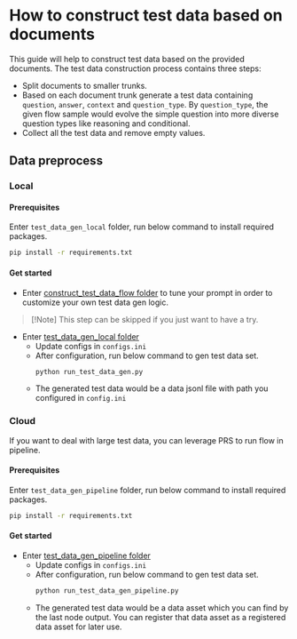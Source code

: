 # How to construct test data based on documents
This guide will help to construct test data based on the provided documents.
The test data construction process contains three steps:
- Split documents to smaller trunks.
- Based on each document trunk generate a test data containing `question`, `answer`, `context` and `question_type`.
By `question_type`, the given flow sample would evolve the simple question into more diverse question types like reasoning and conditional.
- Collect all the test data and remove empty values.

## Data preprocess
### Local
#### Prerequisites
Enter `test_data_gen_local` folder, run below command to install required packages.
```bash
pip install -r requirements.txt
```

#### Get started
- Enter [construct_test_data_flow folder](../../examples/test_data_gen/construct_test_data_flow/) to tune your prompt in order to customize your own test data gen logic.
> [!Note] This step can be skipped if you just want to have a try.

- Enter [test_data_gen_local folder](../../examples/test_data_gen/test_data_gen_local)
    - Update configs in `configs.ini`
    - After configuration, run below command to gen test data set.
      ```bash
      python run_test_data_gen.py
      ```
    - The generated test data would be a data jsonl file with path you configured in `config.ini`

### Cloud
If you want to deal with large test data, you can leverage PRS to run flow in pipeline.
#### Prerequisites
Enter `test_data_gen_pipeline` folder, run below command to install required packages.
```bash
pip install -r requirements.txt
```

#### Get started
- Enter [test_data_gen_pipeline folder](../../examples/test_data_gen/test_data_gen_pipeline)
    - Update configs in `configs.ini`
    - After configuration, run below command to gen test data set.
      ```bash
      python run_test_data_gen_pipeline.py
      ```
    - The generated test data would be a data asset which you can find by the last node output. You can register that data asset as a registered data asset for later use.